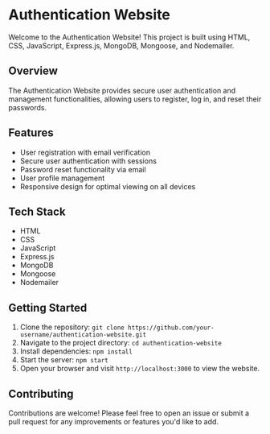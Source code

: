 # Authentication Website

Welcome to the Authentication Website! This project is built using HTML, CSS, JavaScript, Express.js, MongoDB, Mongoose, and Nodemailer.

## Overview

The Authentication Website provides secure user authentication and management functionalities, allowing users to register, log in, and reset their passwords.

## Features

- User registration with email verification
- Secure user authentication with sessions
- Password reset functionality via email
- User profile management
- Responsive design for optimal viewing on all devices

## Tech Stack

- HTML
- CSS
- JavaScript
- Express.js
- MongoDB
- Mongoose
- Nodemailer

## Getting Started

1. Clone the repository: `git clone https://github.com/your-username/authentication-website.git`
2. Navigate to the project directory: `cd authentication-website`
3. Install dependencies: `npm install`
4. Start the server: `npm start`
5. Open your browser and visit `http://localhost:3000` to view the website.

## Contributing

Contributions are welcome! Please feel free to open an issue or submit a pull request for any improvements or features you'd like to add.


